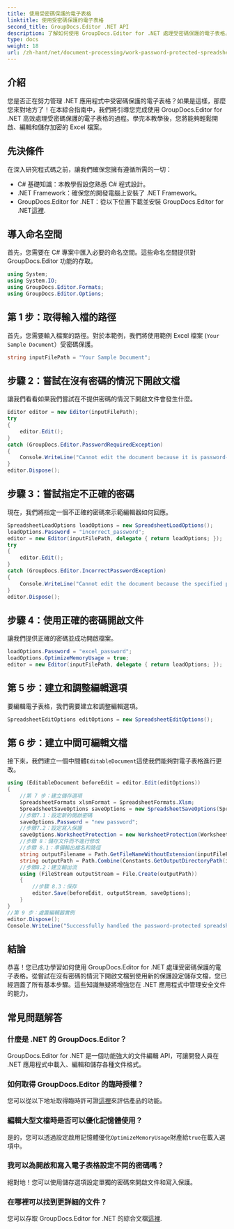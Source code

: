 ```yaml
---
title: 使用受密碼保護的電子表格
linktitle: 使用受密碼保護的電子表格
second_title: GroupDocs.Editor .NET API
description: 了解如何使用 GroupDocs.Editor for .NET 處理受密碼保護的電子表格。本詳細指南將引導您完成開啟和儲存安全 Excel 檔案的過程。
type: docs
weight: 18
url: /zh-hant/net/document-processing/work-password-protected-spreadsheets/
---
```

## 介紹
您是否正在努力管理 .NET 應用程式中受密碼保護的電子表格？如果是這樣，那麼您來對地方了！在本綜合指南中，我們將引導您完成使用 GroupDocs.Editor for .NET 高效處理受密碼保護的電子表格的過程。學完本教學後，您將能夠輕鬆開啟、編輯和儲存加密的 Excel 檔案。
## 先決條件
在深入研究程式碼之前，讓我們確保您擁有遵循所需的一切：
- C# 基礎知識：本教學假設您熟悉 C# 程式設計。
- .NET Framework：確保您的開發電腦上安裝了 .NET Framework。
-  GroupDocs.Editor for .NET：從以下位置下載並安裝 GroupDocs.Editor for .NET[這裡](https://releases.groupdocs.com/editor/net/).
## 導入命名空間
首先，您需要在 C# 專案中匯入必要的命名空間。這些命名空間提供對 GroupDocs.Editor 功能的存取。
```csharp
using System;
using System.IO;
using GroupDocs.Editor.Formats;
using GroupDocs.Editor.Options;
```
## 第 1 步：取得輸入檔的路徑
首先，您需要輸入檔案的路徑。對於本範例，我們將使用範例 Excel 檔案 (`Your Sample Document`）受密碼保護。
```csharp
string inputFilePath = "Your Sample Document";
```
## 步驟 2：嘗試在沒有密碼的情況下開啟文檔
讓我們看看如果我們嘗試在不提供密碼的情況下開啟文件會發生什麼。
```csharp
Editor editor = new Editor(inputFilePath);
try
{
    editor.Edit();
}
catch (GroupDocs.Editor.PasswordRequiredException)
{
    Console.WriteLine("Cannot edit the document because it is password-protected. A password is required.");
}
editor.Dispose();
```
## 步驟 3：嘗試指定不正確的密碼
現在，我們將指定一個不正確的密碼來示範編輯器如何回應。
```csharp
SpreadsheetLoadOptions loadOptions = new SpreadsheetLoadOptions();
loadOptions.Password = "incorrect_password";
editor = new Editor(inputFilePath, delegate { return loadOptions; });
try
{
    editor.Edit();
}
catch (GroupDocs.Editor.IncorrectPasswordException)
{
    Console.WriteLine("Cannot edit the document because the specified password is incorrect.");
}
editor.Dispose();
```
## 步驟 4：使用正確的密碼開啟文件
讓我們提供正確的密碼並成功開啟檔案。
```csharp
loadOptions.Password = "excel_password";
loadOptions.OptimizeMemoryUsage = true;
editor = new Editor(inputFilePath, delegate { return loadOptions; });
```
## 第 5 步：建立和調整編輯選項
要編輯電子表格，我們需要建立和調整編輯選項。
```csharp
SpreadsheetEditOptions editOptions = new SpreadsheetEditOptions();
```
## 第 6 步：建立中間可編輯文檔
接下來，我們建立一個中間體`EditableDocument`這使我們能夠對電子表格進行更改。
```csharp
using (EditableDocument beforeEdit = editor.Edit(editOptions))
{
    //第 7 步：建立儲存選項
    SpreadsheetFormats xlsmFormat = SpreadsheetFormats.Xlsm;
    SpreadsheetSaveOptions saveOptions = new SpreadsheetSaveOptions(SpreadsheetFormats.Xlsm);
    //步驟7.1：設定新的開啟密碼
    saveOptions.Password = "new password";
    //步驟7.2：設定寫入保護
    saveOptions.WorksheetProtection = new WorksheetProtection(WorksheetProtectionType.All, "write password");
    //步驟 8：儲存文件而不進行修改
    //步驟 8.1：準備輸出檔名和路徑
    string outputFilename = Path.GetFileNameWithoutExtension(inputFilePath) + "." + xlsmFormat.Extension;
    string outputPath = Path.Combine(Constants.GetOutputDirectoryPath(inputFilePath), outputFilename);
    //步驟8.2：建立輸出流
    using (FileStream outputStream = File.Create(outputPath))
    {
        //步驟 8.3：保存
        editor.Save(beforeEdit, outputStream, saveOptions);
    }
}
//第 9 步：處置編輯器實例
editor.Dispose();
Console.WriteLine("Successfully handled the password-protected spreadsheet. Editor instance has been disposed: {0}", editor.IsDisposed ? "Yes" : "No");
```
## 結論
恭喜！您已成功學習如何使用 GroupDocs.Editor for .NET 處理受密碼保護的電子表格。從嘗試在沒有密碼的情況下開啟文檔到使用新的保護設定儲存文檔，您已經涵蓋了所有基本步驟。這些知識無疑將增強您在 .NET 應用程式中管理安全文件的能力。
## 常見問題解答
### 什麼是 .NET 的 GroupDocs.Editor？
GroupDocs.Editor for .NET 是一個功能強大的文件編輯 API，可讓開發人員在 .NET 應用程式中載入、編輯和儲存各種文件格式。
### 如何取得 GroupDocs.Editor 的臨時授權？
您可以從以下地址取得臨時許可證[這裡](https://purchase.groupdocs.com/temporary-license/)來評估產品的功能。
### 編輯大型文檔時是否可以優化記憶體使用？
是的，您可以透過設定啟用記憶體優化`OptimizeMemoryUsage`財產給`true`在載入選項中。
### 我可以為開啟和寫入電子表格設定不同的密碼嗎？
絕對地！您可以使用儲存選項設定單獨的密碼來開啟文件和寫入保護。
### 在哪裡可以找到更詳細的文件？
您可以存取 GroupDocs.Editor for .NET 的綜合文檔[這裡](https://reference.groupdocs.com/editor/net/).